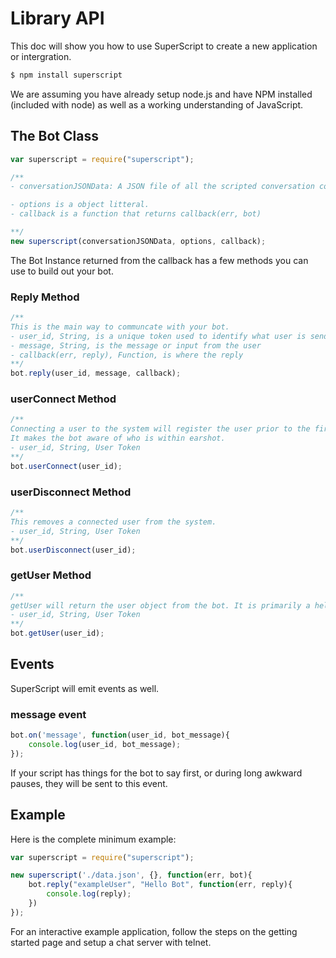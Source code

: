 

# Library API

This doc will show you how to use SuperScript to create a new application or intergration.

```sh
$ npm install superscript

```

We are assuming you have already setup node.js and have NPM installed (included with node) as well as a working understanding of JavaScript.
<a class="doc-anchor" name="bot"></a>
## The Bot Class

```javascript
var superscript = require("superscript");

/**
- conversationJSONData: A JSON file of all the scripted conversation compiled down to one file. This file is generated from the parse util in ./bin/parse

- options is a object litteral.
- callback is a function that returns callback(err, bot)

**/
new superscript(conversationJSONData, options, callback);

```

The Bot Instance returned from the callback has a few methods you can use to build out your bot.

### Reply Method
```javascript
/**
This is the main way to communcate with your bot.
- user_id, String, is a unique token used to identify what user is sending the message
- message, String, is the message or input from the user
- callback(err, reply), Function, is where the reply 
**/
bot.reply(user_id, message, callback);
```

### userConnect Method
```javascript
/**
Connecting a user to the system will register the user prior to the first message being sent. This means the bot can reach out to the user BEFORE any conversation has started.
It makes the bot aware of who is within earshot.
- user_id, String, User Token
**/
bot.userConnect(user_id);
```

### userDisconnect Method
```javascript
/**
This removes a connected user from the system.
- user_id, String, User Token
**/
bot.userDisconnect(user_id);
```

### getUser Method
```javascript
/**
getUser will return the user object from the bot. It is primarily a helper function.
- user_id, String, User Token
**/
bot.getUser(user_id);

```
<a class="doc-anchor" name="events"></a>
## Events
SuperScript will emit events as well.

### message event

```javascript
bot.on('message', function(user_id, bot_message){
	console.log(user_id, bot_message);
});

```

If your script has things for the bot to say first, or during long awkward pauses, they will be sent to this event.


<a class="doc-anchor" name="example"></a>
## Example 

Here is the complete minimum example:
```javascript
var superscript = require("superscript");

new superscript('./data.json', {}, function(err, bot){
	bot.reply("exampleUser", "Hello Bot", function(err, reply){
		console.log(reply);
	})
});

```

<div class="doc-box doc-info">
	For an interactive example application, follow the steps on the getting started page and setup a chat server with telnet.
</div>


